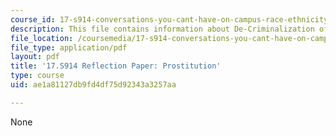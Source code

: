 ```yaml
---
course_id: 17-s914-conversations-you-cant-have-on-campus-race-ethnicity-gender-and-identity-spring-2012
description: This file contains information about De-Criminalization of prostitution.
file_location: /coursemedia/17-s914-conversations-you-cant-have-on-campus-race-ethnicity-gender-and-identity-spring-2012/ae1a81127db9fd4df75d92343a3257aa_MIT17_S914S12_prostitution2.pdf
file_type: application/pdf
layout: pdf
title: '17.S914 Reflection Paper: Prostitution'
type: course
uid: ae1a81127db9fd4df75d92343a3257aa

---
```

None
